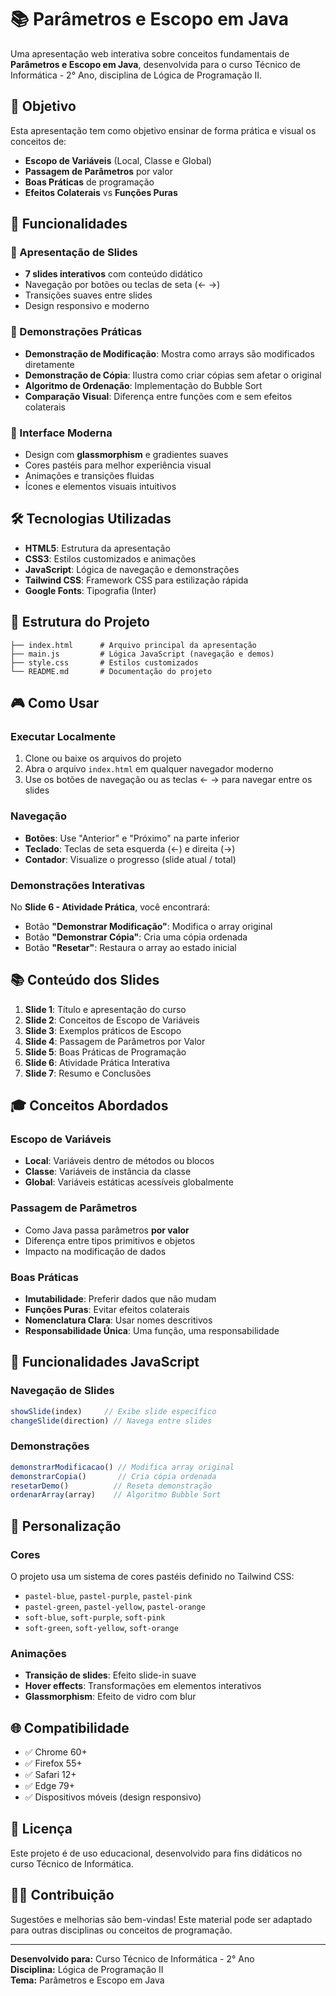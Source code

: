 # 📚 Parâmetros e Escopo em Java

Uma apresentação web interativa sobre conceitos fundamentais de **Parâmetros e Escopo em Java**, desenvolvida para o curso Técnico de Informática - 2° Ano, disciplina de Lógica de Programação II.

## 🎯 Objetivo

Esta apresentação tem como objetivo ensinar de forma prática e visual os conceitos de:
- **Escopo de Variáveis** (Local, Classe e Global)
- **Passagem de Parâmetros** por valor
- **Boas Práticas** de programação
- **Efeitos Colaterais** vs **Funções Puras**

## 🚀 Funcionalidades

### 📖 Apresentação de Slides
- **7 slides interativos** com conteúdo didático
- Navegação por botões ou teclas de seta (← →)
- Transições suaves entre slides
- Design responsivo e moderno

### 🧪 Demonstrações Práticas
- **Demonstração de Modificação**: Mostra como arrays são modificados diretamente
- **Demonstração de Cópia**: Ilustra como criar cópias sem afetar o original
- **Algoritmo de Ordenação**: Implementação do Bubble Sort
- **Comparação Visual**: Diferença entre funções com e sem efeitos colaterais

### 🎨 Interface Moderna
- Design com **glassmorphism** e gradientes suaves
- Cores pastéis para melhor experiência visual
- Animações e transições fluidas
- Ícones e elementos visuais intuitivos

## 🛠️ Tecnologias Utilizadas

- **HTML5**: Estrutura da apresentação
- **CSS3**: Estilos customizados e animações
- **JavaScript**: Lógica de navegação e demonstrações
- **Tailwind CSS**: Framework CSS para estilização rápida
- **Google Fonts**: Tipografia (Inter)

## 📁 Estrutura do Projeto

```
├── index.html      # Arquivo principal da apresentação
├── main.js         # Lógica JavaScript (navegação e demos)
├── style.css       # Estilos customizados
└── README.md       # Documentação do projeto
```

## 🎮 Como Usar

### Executar Localmente
1. Clone ou baixe os arquivos do projeto
2. Abra o arquivo `index.html` em qualquer navegador moderno
3. Use os botões de navegação ou as teclas ← → para navegar entre os slides

### Navegação
- **Botões**: Use "Anterior" e "Próximo" na parte inferior
- **Teclado**: Teclas de seta esquerda (←) e direita (→)
- **Contador**: Visualize o progresso (slide atual / total)

### Demonstrações Interativas
No **Slide 6 - Atividade Prática**, você encontrará:
- Botão **"Demonstrar Modificação"**: Modifica o array original
- Botão **"Demonstrar Cópia"**: Cria uma cópia ordenada
- Botão **"Resetar"**: Restaura o array ao estado inicial

## 📚 Conteúdo dos Slides

1. **Slide 1**: Título e apresentação do curso
2. **Slide 2**: Conceitos de Escopo de Variáveis
3. **Slide 3**: Exemplos práticos de Escopo
4. **Slide 4**: Passagem de Parâmetros por Valor
5. **Slide 5**: Boas Práticas de Programação
6. **Slide 6**: Atividade Prática Interativa
7. **Slide 7**: Resumo e Conclusões

## 🎓 Conceitos Abordados

### Escopo de Variáveis
- **Local**: Variáveis dentro de métodos ou blocos
- **Classe**: Variáveis de instância da classe
- **Global**: Variáveis estáticas acessíveis globalmente

### Passagem de Parâmetros
- Como Java passa parâmetros **por valor**
- Diferença entre tipos primitivos e objetos
- Impacto na modificação de dados

### Boas Práticas
- **Imutabilidade**: Preferir dados que não mudam
- **Funções Puras**: Evitar efeitos colaterais
- **Nomenclatura Clara**: Usar nomes descritivos
- **Responsabilidade Única**: Uma função, uma responsabilidade

## 🔧 Funcionalidades JavaScript

### Navegação de Slides
```javascript
showSlide(index)     // Exibe slide específico
changeSlide(direction) // Navega entre slides
```

### Demonstrações
```javascript
demonstrarModificacao() // Modifica array original
demonstrarCopia()       // Cria cópia ordenada
resetarDemo()          // Reseta demonstração
ordenarArray(array)    // Algoritmo Bubble Sort
```

## 🎨 Personalização

### Cores
O projeto usa um sistema de cores pastéis definido no Tailwind CSS:
- `pastel-blue`, `pastel-purple`, `pastel-pink`
- `pastel-green`, `pastel-yellow`, `pastel-orange`
- `soft-blue`, `soft-purple`, `soft-pink`
- `soft-green`, `soft-yellow`, `soft-orange`

### Animações
- **Transição de slides**: Efeito slide-in suave
- **Hover effects**: Transformações em elementos interativos
- **Glassmorphism**: Efeito de vidro com blur

## 🌐 Compatibilidade

- ✅ Chrome 60+
- ✅ Firefox 55+
- ✅ Safari 12+
- ✅ Edge 79+
- ✅ Dispositivos móveis (design responsivo)

## 📝 Licença

Este projeto é de uso educacional, desenvolvido para fins didáticos no curso Técnico de Informática.

## 👨‍💻 Contribuição

Sugestões e melhorias são bem-vindas! Este material pode ser adaptado para outras disciplinas ou conceitos de programação.

---

**Desenvolvido para:** Curso Técnico de Informática - 2° Ano  
**Disciplina:** Lógica de Programação II  
**Tema:** Parâmetros e Escopo em Java
